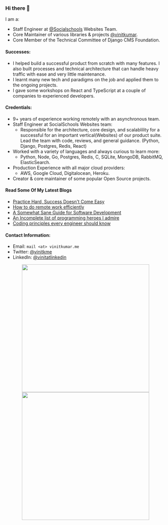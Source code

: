 ### Hi there 👋

I am a:

- Staff Engineer at [@Socialschools](https://socialschools.nl) Websites Team.
- Core Maintainer of various libraries & projects [@vinitkumar](https://github.com/vinitkumar?tab=repositories).
- Core Member of the Technical Committee of Django CMS Foundation.


#### Successes:

- I helped build a successful product from scratch with many features. I also built processes and technical architecture that can handle heavy traffic with ease and very little maintenance.
- I learnt many new tech and paradigms on the job and applied them to the ongoing projects. 
- I gave some workshops on React and TypeScript at a couple of companies to experienced developers.


#### Credentials:
 
 - 9+ years of experience working remotely with an asynchronous team.
 - Staff Engineer at SocialSchools Websites team:
   - Responsible for the architecture, core design, and scalablility for a successful for an important vertical(Websites) of our product suite. Lead the team with code, reviews, and general guidance. (Python, Django, Postgres, Redis, React)
 - Worked with a variety of languages and always curious to learn more:
   - Python, Node, Go, Postgres, Redis, C, SQLite, MongoDB, RabbitMQ, ElasticSearch.
 - Production Experience with all major cloud providers:
   - AWS, Google Cloud, Digitalocean, Heroku.
 - Creator & core maintainer of some popular Open Source projects.


#### Read Some Of My Latest Blogs

- [Practice Hard, Success Doesn't Come Easy](https://vinitkumar.me/practice-is-a-must/)
- [How to do remote work efficiently](https://vinitkumar.me/how-to-remote/)
- [A Somewhat Sane Guide for Software Development](https://vinitkumar.me/development-practises/)
- [An Incomplete list of programming heroes I admire](https://vinitkumar.me/programming-heroes/)
- [Coding principles every engineer should know](https://vinitkumar.me/2019-04-08-cross-post-coding-principles-every-engineer-should-know/)

 
#### Contact Information:

- Email: `mail <at> vinitkumar.me`
- Twitter: [@vinitkme](https://twitter.com/vinitkme)
- LinkedIn: [@vinitatlinkedin](https://www.linkedin.com/in/vinitatlinkedin/)
  

<p align = "center">
  <img src = "https://github-readme-stats.vercel.app/api?username=vinitkumar&show_icons=true&" width = 400>
  <img src = "https://github-readme-streak-stats.herokuapp.com?user=vinitkumar&hide_border=true" width = 400>
</p>  
